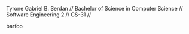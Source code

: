 Tyrone Gabriel B. Serdan //
Bachelor of Science in Computer Science // 
Software Engineering 2 //
CS-31 //

barfoo